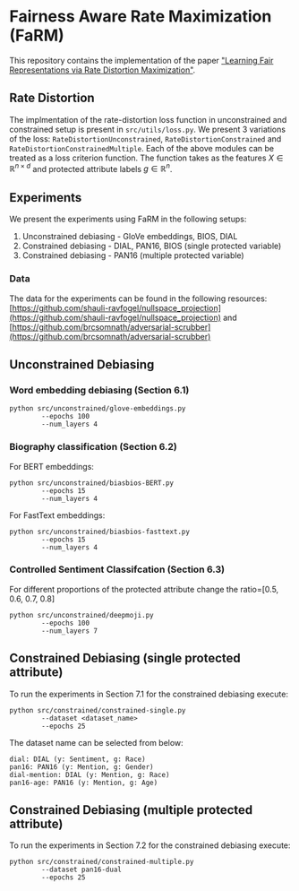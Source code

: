 # Fairness Aware Rate Maximization (FaRM)

This repository contains the implementation of the paper ["Learning Fair Representations via Rate Distortion Maximization"]().

## Rate Distortion

The implmentation of the rate-distortion loss function in unconstrained and constrained setup is present in `src/utils/loss.py`. We present 3 variations of the loss: `RateDistortionUnconstrained`, `RateDistortionConstrained` and `RateDistortionConstrainedMultiple`. Each of the above modules can be treated as a loss criterion function. The function takes as the features $X \in \mathbb{R}^{n \times d}$ and protected attribute labels $g \in \mathbb{R}^{n}$.


## Experiments

We present the experiments using FaRM in the following setups:

1. Unconstrained debiasing - GloVe embeddings, BIOS, DIAL
2. Constrained debiasing - DIAL, PAN16, BIOS (single protected variable)
3. Constrained debiasing - PAN16 (multiple protected variable)

### Data
The data for the experiments can be found in the following resources: [https://github.com/shauli-ravfogel/nullspace_projection](https://github.com/shauli-ravfogel/nullspace_projection) and [https://github.com/brcsomnath/adversarial-scrubber](https://github.com/brcsomnath/adversarial-scrubber)


## Unconstrained Debiasing
### Word embedding debiasing (Section 6.1)

```
python src/unconstrained/glove-embeddings.py
        --epochs 100
        --num_layers 4
```

### Biography classification (Section 6.2)

For BERT embeddings:
```
python src/unconstrained/biasbios-BERT.py
        --epochs 15
        --num_layers 4
```

For FastText embeddings:
```
python src/unconstrained/biasbios-fasttext.py
        --epochs 15
        --num_layers 4
```

### Controlled Sentiment Classifcation (Section 6.3)

For different proportions of the protected attribute change the ratio=[0.5, 0.6, 0.7, 0.8]
```
python src/unconstrained/deepmoji.py
        --epochs 100
        --num_layers 7
```

## Constrained Debiasing (single protected attribute)
To run the experiments in Section 7.1 for the constrained debiasing execute:

```
python src/constrained/constrained-single.py
        --dataset <dataset_name>
        --epochs 25
```

The dataset name can be selected from below:
```
dial: DIAL (y: Sentiment, g: Race)
pan16: PAN16 (y: Mention, g: Gender)
dial-mention: DIAL (y: Mention, g: Race)
pan16-age: PAN16 (y: Mention, g: Age)
```

## Constrained Debiasing (multiple protected attribute)
To run the experiments in Section 7.2 for the constrained debiasing execute:

```
python src/constrained/constrained-multiple.py
        --dataset pan16-dual
        --epochs 25
```